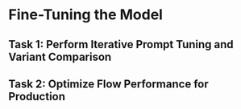 # Fine-Tuning the Model 

## Task 1: Perform Iterative Prompt Tuning and Variant Comparison 





## Task 2: Optimize Flow Performance for Production 
